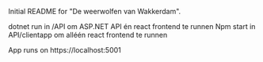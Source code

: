 Initial README for "De weerwolfen van Wakkerdam".

dotnet run in /API om ASP.NET API én react frontend te runnen
Npm start in API/clientapp om alléén react frontend te runnen

App runs on https://localhost:5001